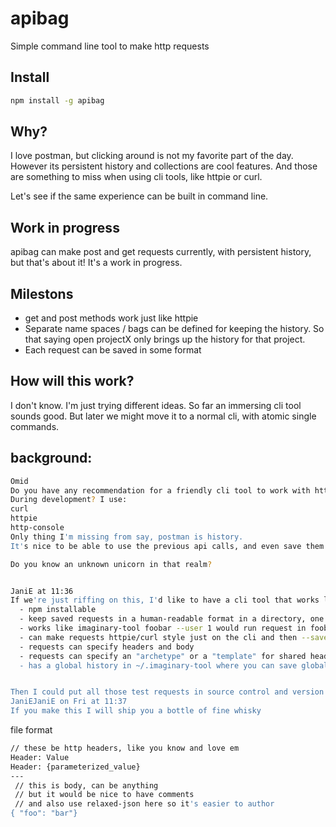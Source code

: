 # apibag
Simple command line tool to make http requests

## Install

```bash
npm install -g apibag
```

## Why?
I love postman, but clicking around is not my favorite part of the day. However its persistent history and collections are cool features. And those are something to miss when using cli tools, like httpie or curl.

Let's  see if the same experience can be built in command line.

## Work in progress

apibag can make post and get requests currently, with persistent history, but that's about it! It's a work in progress.

## Milestons
  * get and post methods work just like httpie
  * Separate name spaces / bags can be defined for keeping the history. So that saying open projectX only brings up the history for that project.
  * Each request can be saved in some format


## How will this work?

I don't know. I'm just trying different ideas. So far an immersing cli tool sounds good. But later we might move it to a normal cli, with atomic single commands.

## background:
```bash
Omid
Do you have any recommendation for a friendly cli tool to work with http end points?
During development? I use:
curl
httpie
http-console
Only thing I'm missing from say, postman is history.
It's nice to be able to use the previous api calls, and even save them for ever.

Do you know an unknown unicorn in that realm?


JaniE at 11:36
If we're just riffing on this, I'd like to have a cli tool that works like:
  - npm installable
  - keep saved requests in a human-readable format in a directory, one per file, and can be parameterized and parameters provided on command line tool
  - works like imaginary-tool foobar --user 1 would run request in foobar.txt (or whatever format) and fill in template paremeter {user}
  - can make requests httpie/curl style just on the cli and then --save to imaginary-tool file format for later use
  - requests can specify headers and body
  - requests can specify an "archetype" or a "template" for shared headers for all of them, so they don't need to be duplicated (e.g. if I want all my requests to be json with certain headers)
  - has a global history in ~/.imaginary-tool where you can save global templates for cross-project user


Then I could put all those test requests in source control and version them properly, which you can do with postman, but the format is not super readable
JaniEJaniE on Fri at 11:37
If you make this I will ship you a bottle of fine whisky

```
file format

```bash
// these be http headers, like you know and love em
Header: Value
Header: {parameterized_value}
---
 // this is body, can be anything
 // but it would be nice to have comments
 // and also use relaxed-json here so it's easier to author
{ "foo": "bar"}
```

